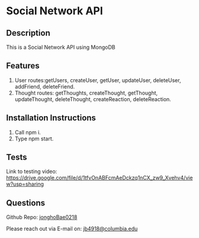 # Social Network API

## Description

This is a Social Network API using MongoDB

## Features

1. User routes:getUsers, createUser, getUser, updateUser, deleteUser, addFriend, deleteFriend.
2. Thought routes: getThoughts, createThought, getThought, updateThought, deleteThought, createReaction, deleteReaction.

## Installation Instructions

1. Call npm i.
2. Type npm start.

## Tests

Link to testing video:
https://drive.google.com/file/d/1tfvOnABFcmAeDckzq1nCX_zw9_Xvehv4/view?usp=sharing

## Questions

Github Repo: [jonghoBae0218](https://github.com/jonghoBae0218)

Please reach out via E-mail on: jb4918@columbia.edu
